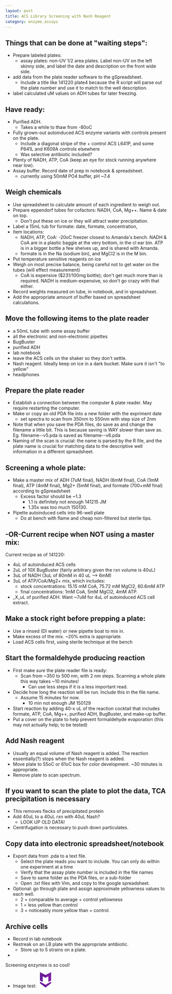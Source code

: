 ```yaml
---
layout: post
title: ACS Library Screening with Nash Reagent
category: enzyme_assays
---
```


## Things that can be done at "waiting steps":
* Prepare labeled plates:
  * assay plates: non-UV 1/2 area plates.  Label non-UV on the left skinny side, and label the date and description on the front wide side.
* add data from the plate reader software to the gSpreadsheet.  
  * Include a title like 141220 plate4 because the R script will parse out the plate number and use it to match to the well description. 
* label calculated uM values on ADH tubes for later freezing.  

## Have ready:
* Purified ADH.
	* Takes a while to thaw from -80oC
* Fully grown-out autoinduced ACS enzyme variants with controls present on the plate.
  * Include a diagonal stripe of the + control ACS L641P, and some P641L and K609A controls elsewhere 
  * Was selective antibiotic included? 
* Plenty of NADH, ATP, CoA (keep an eye for stock running anywhere near low).
* Assay buffer.  Record date of prep in notebook & spreadsheet.
  * currently using 50mM PO4 buffer, pH ~7.4 

## Weigh chemicals
* Use spreadsheet to calculate amount of each ingredient to weigh out.
* Prepare eppendorf tubes for cofactors: NADH, CoA, Mg++.  Name & date on top. 
	* Don't put these on ice or they will attract water precipitation.  
* Label a 15mL tub for formate: date, formate, concentration, 
* Item locations:
	* NADH, ATP, CoA: -20oC freezer closest to Amanda's bench.  NADH & CoA are in a plastic baggie at the very bottom, in the cl
ear bin.  ATP is in a bigger bottle a few shelves up, and is shared with Amanda. 
	* formate is in the Na (sodium bin), and MgCl2 is in the M bin.  
* Put temperature sensitive reagents on ice
* Weigh on most precise balance, being careful not to get water on the tubes (will effect measurement)
  * CoA is expensive ($231/100mg bottle); don't get much more than is required. NADH is medium-expensive, so don't go crazy with that either. 
* Record weights measured on tube, in notebook, and in spreadsheet.
* Add the appropriate amount of buffer based on spreadsheet calculations.   

## Move the following items to the plate reader
* a 50mL tube with some assay buffer 
* all the electronic and non-electronic pipettes
* BugBuster
* purified ADH
* lab notebook
* leave the ACS cells on the shaker so they don't settle.
* Nash reagent.  Ideally keep on ice in a dark bucket.  Make sure it isn't "to yellow"
* headphones

## Prepare the plate reader
* Establish a connection between the computer & plate reader.  May require restarting the computer. 
* Make or copy an old PDA file into a new folder with the expriment date
	* set spectra to scan from 350nm to 550nm with step size of 2nm
* Note that when you save the PDA files, do save as and change the filename a little bit.  This is because saving is WAY slower than save as.  Eg.  filename--v5.pda is saved as filename--v6.pda
* Naming of the scan is crucial: the name is parsed by the R file, and the plate name is crucial for matching data to the descriptive well information in a different spreadsheet.  

## Screening a whole plate:
* Make a master mix of ADH (7uM final), NADH (6mM final), CoA (1mM final), ATP (4mM final), Mg2+ (5mM final), and formate (700+mM final) according to gSpreadsheet
	* Excess factor should be ~1.3
		* 1.1 is definitely not enough 141215 JM
		* 1.35x was too much 150130.  
* Pipette autoinduced cells into 96-well plate
	* Do at bench with flame and cheap non-filtered but sterile tips. 

## -OR-Current recipe when NOT using a master mix:
Current recipe as of 141220:
* 4uL of autoinduced ACS cells
* 2uL of 10X BugBuster (fairly arbitrary given the rxn volume is 40uL)
* 3uL of NADH (3uL of 80mM in 40 uL --> 6mM)
* 3uL of ATP/CoA/Mg2+ mix, which includes:
  * stock concentrations: 15.15 mM CoA, 75.72 mM MgCl2, 60.6mM ATP
  * final concentrations: 1mM CoA, 5mM MgCl2, 4mM ATP.  
* _X_uL of purified ADH.  Want ~7uM for 4uL of autoinduced ACS cell extract. 

## Make a stock right before prepping a plate:
* Use a rinsed (DI water) or new pipette boat to mix in.  
* Make excess of the mix.  ~20% extra is appropriate.
* Load ACS cells first, using sterile technique at the bench

## Start the formaldehyde producing reaction
* First make *sure* the plate reader file is ready: 
  * Scan from ~350 to 500 nm, with 2 nm steps.  Scanning a whole plate this way takes ~10 minutes!
    * Can use less steps if it is a less important read. 
* Decide how long the reaction will be run.  Include this in the file name. 
	* Assume 15 minutes for now.  
		* 10 min not enough JM 150129
* Start reaction by adding 40-x uL of the reaction cocktail that includes formate, ATP, CoA, Mg++, purified ADH, BugBuster, and make-up buffer. 
* Put a cover on the plate to help prevent formaldehyde evaporation (this may not actually help; to be tested)

## Add Nash reagent 
* Usually an equal volume of Nash reagent is added.  The reaction essentially(?) stops when the Nash reagent is added.  
* Move plate to 55oC or 61oC box for color development. ~30 minutes is appropriate.  
* Remove plate to scan spectrum.

## If you want to scan the plate to plot the data, TCA precipitation is necessary
* This removes flecks of precipitated protein
* Add 40uL to a 40uL rxn with 40uL Nash? 
	* LOOK UP OLD DATA! 
* Centrifugation is necessary to push down particulates. 

## Copy data into electronic spreadsheet/notebook
* Export data from .pda to a text file. 
  * Select the plate reads you want to include.  You can only do within one experiment at a time
  * Verify that the assay plate number is included in the file names
  * Save to same folder as the PDA files, or a sub-folder
  * Open .txt files with Vim, and copy to the google spreadsheet. 
* Optional: go through plate and assign approximate yellowness values to each well.
  * 2 = comparable to average + control yellowness
  * 1 = less yellow than control
  * 3 = noticeably more yellow than + control. 


## Archive cells
* Record in lab notebook
* Restreak on an LB plate with the appropriate antibiotic.  
  * Store up to 5 strains on a plate. 
* 


<div class="message">
Screening enzymes is so cool!
</div>

* Image test:
![alt text](https://github.com/adam-p/markdown-here/raw/master/src/common/images/icon48.png "Logo Title Text 1")


